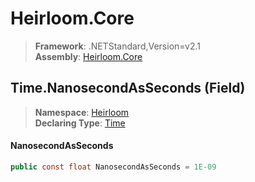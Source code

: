# Heirloom.Core

> **Framework**: .NETStandard,Version=v2.1  
> **Assembly**: [Heirloom.Core][0]

## Time.NanosecondAsSeconds (Field)

> **Namespace**: [Heirloom][0]  
> **Declaring Type**: [Time][1]

#### NanosecondAsSeconds

```cs
public const float NanosecondAsSeconds = 1E-09
```

[0]: ../../../Heirloom.Core.md
[1]: ../Time.md
